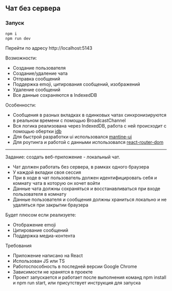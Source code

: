 ## Чат без сервера

### Запуск

```bash
npm i
npm run dev
```

Перейти по адресу http://localhost:5143

Возможности:

-  Создание пользователя
-  Создание/удаление чата
-  Отправка сообщений
-  Поддержка emoji, цитирования сообщений, изображений
-  Удаление сообщений
-  Все данные сохраняются в IndexedDB

Особенности:

-  Сообщения в разных вкладках в одинковых чатах синхронизируются в реальном времени с помощью BroadcastChannel
-  Вся логика реализована через IndexedDB, работа с ней происходит с помощью обертки [idb](https://github.com/jakearchibald/idb)
-  Для быстрой разработки ui использовался [mantine-ui](https://mantine.dev/)
-  Для роутинга и работой с данными использовался [react-router-dom](https://reactrouter.com)

---

Задание: создать веб-приложение - локальный чат.

-  Чат должен работать без сервера, в рамках одного браузера
-  У каждой вкладки своя сессия
-  При в ходе в чат пользователь должен идентифицировать себя и комнату чата в которую он хочет войти
-  Данные чата должны сохраняться и восстанавливаться при входе пользователя в комнату
-  Данные пользователя и сообщения должны храниться локально и не удаляться при закрытии браузера

Будет плюсом если реализуете:

-  Отображение emoji
-  Цитирование сообщений
-  Поддержка медиа-контента

Требования

-  Приложение написано на React
-  Использован JS или TS
-  Работоспособность в последней версии Google Chrome
-  Зависимости не хранятся в проекте
-  Проект запускается и работает после выполнения команд npm install и npm run start, или присутствует инструкция для запуска
